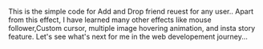 This is the simple code for Add and Drop friend reuest for any user..
Apart from this effect, I have learned many other effects like mouse follower,Custom cursor, multiple image hovering animation, and insta story feature.
Let's see what's next for me in the web developement journey...

